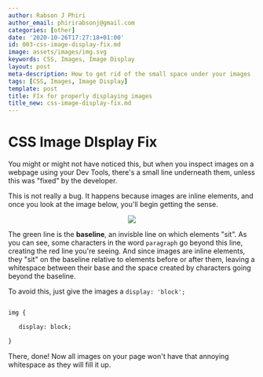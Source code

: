 ```yaml
---
author: Rabson J Phiri
author_email: phirirabsonj@gmail.com
categories: [other]
date: '2020-10-26T17:27:18+01:00'
id: 003-css-image-display-fix.md
image: assets/images/img.svg
keywords: CSS, Images, Image Display
layout: post
meta-description: How to get rid of the small space under your images
tags: [CSS, Images, Image Display]
template: post
title: FIx for properly displaying images
title_new: css-image-display-fix.md
---
```




# CSS Image DIsplay Fix



You might or might not have noticed this, but when you inspect images on a webpage using your Dev Tools, there's a small line underneath them, unless this was "fixed" by the developer.



This is not really a bug. It happens because images are inline elements, and once you look at the image below, you'll begin getting the sense.



<div align="center">

  <img src="images/baseline.jpg">

</div>



The green line is the **baseline**, an invisble line on which elements "sit". As you can see, some characters in the word `paragraph` go beyond this line, creating the red line you're seeing. And since images are inline elements, they "sit" on the baseline relative to elements before or after them, leaving a whitespace between their base and the space created by characters going beyond the baseline.



To avoid this, just give the images a `display: 'block';`



```html

img {

   display: block;

}

```



There, done! Now all images on your page won't have that annoying whitespace as they will fill it up.